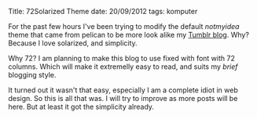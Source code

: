 Title: 72Solarized Theme
date: 20/09/2012
tags: komputer

For the past few hours I've been trying to modify the default *notmyidea*
theme that came from pelican to be more look alike my 
<a href='http://kecebongsoft.tumblr.com'>Tumblr blog</a>. Why? Because
I love solarized, and simplicity.

Why 72? I am planning to make this blog to use fixed with font with 72 
columns. Which will make it extremelly easy to read, and suits my *brief*
blogging style.

It turned out it wasn't that easy, especially I am a complete idiot in
web design. So this is all that was. I will try to improve as more posts
will be here. But at least it got the simplicity already.

